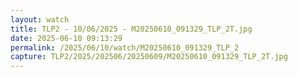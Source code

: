 ```yaml
---
layout: watch
title: TLP2 - 10/06/2025 - M20250610_091329_TLP_2T.jpg
date: 2025-06-10 09:13:29
permalink: /2025/06/10/watch/M20250610_091329_TLP_2
capture: TLP2/2025/202506/20250609/M20250610_091329_TLP_2T.jpg
---
```

